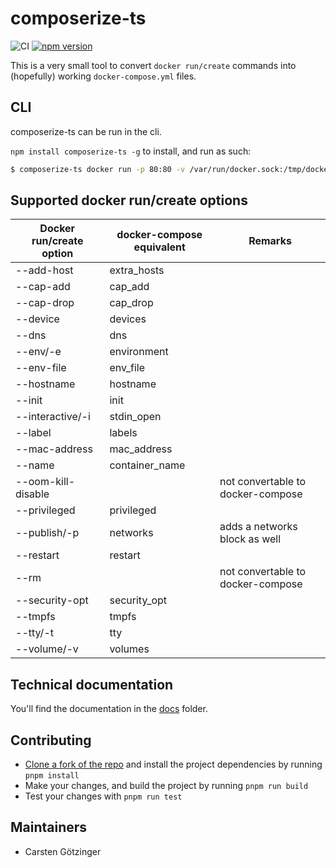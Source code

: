 # composerize-ts

![CI](https://github.com/cgoIT/composerize-ts/actions/workflows/ci.yml/badge.svg)
[![npm version](https://badge.fury.io/js/composerize-ts.svg)](https://badge.fury.io/js/composerize-ts)

This is a very small tool to convert `docker run/create` commands into (hopefully) working `docker-compose.yml` files.

## CLI

composerize-ts can be run in the cli.

`npm install composerize-ts -g` to install, and run as such:

```bash
$ composerize-ts docker run -p 80:80 -v /var/run/docker.sock:/tmp/docker.sock:ro --restart always --log-opt max-size=1g nginx
```

## Supported docker run/create options

| Docker run/create option | docker-compose equivalent | Remarks                           |
|--------------------------|---------------------------|-----------------------------------|
| --add-host               | extra_hosts               |                                   |
| --cap-add                | cap_add                   |                                   |
| --cap-drop               | cap_drop                  |                                   |
| --device                 | devices                   |                                   |
| --dns                    | dns                       |                                   |
| --env/-e                 | environment               |                                   |
| --env-file               | env_file                  |                                   |
| --hostname               | hostname                  |                                   |
| --init                   | init                      |                                   |
| --interactive/-i         | stdin_open                |                                   |
| --label                  | labels                    |                                   |
| --mac-address            | mac_address               |                                   |
| --name                   | container_name            |                                   |
| --oom-kill-disable       |                           | not convertable to docker-compose |
| --privileged             | privileged                |                                   |
| --publish/-p             | networks                  | adds a networks block as well     |
| --restart                | restart                   |                                   |
| --rm                     |                           | not convertable to docker-compose |
| --security-opt           | security_opt              |                                   |
| --tmpfs                  | tmpfs                     |                                   |
| --tty/-t                 | tty                       |                                   |
| --volume/-v              | volumes                   |                                   |


## Technical documentation

You'll find the documentation in the [docs](https://github.com/cgoIT/composerize-ts/docs/modules.md) folder.

## Contributing

- [Clone a fork of the repo](https://guides.github.com/activities/forking/) and install the project dependencies by running `pnpm install`
- Make your changes, and build the project by running `pnpm run build`
- Test your changes with `pnpm run test`

## Maintainers

- Carsten Götzinger
